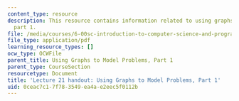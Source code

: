```yaml
---
content_type: resource
description: This resource contains information related to using graphs to model problems,
  part 1.
file: /media/courses/6-00sc-introduction-to-computer-science-and-programming-spring-2011/0ceac7c17f783549ea4ae2eec5f0112b_MIT6_00SCS11_lec21.pdf
file_type: application/pdf
learning_resource_types: []
ocw_type: OCWFile
parent_title: Using Graphs to Model Problems, Part 1
parent_type: CourseSection
resourcetype: Document
title: 'Lecture 21 handout: Using Graphs to Model Problems, Part 1'
uid: 0ceac7c1-7f78-3549-ea4a-e2eec5f0112b
---
```

